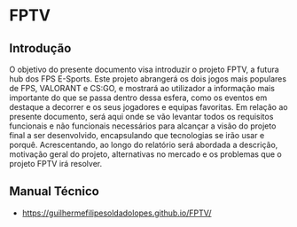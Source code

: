 # FPTV

## Introdução

O objetivo do presente documento visa introduzir o projeto FPTV, a futura hub dos FPS E-Sports. Este projeto abrangerá os dois jogos mais populares de FPS, VALORANT e CS:GO, e mostrará ao utilizador a informação mais importante do que se passa dentro dessa esfera, como os eventos em destaque a decorrer e os seus jogadores e equipas favoritas. Em relação ao presente documento, será aqui onde se vão levantar todos os requisitos funcionais e não funcionais necessários para alcançar a visão do projeto final a ser desenvolvido, encapsulando que tecnologias se irão usar e porquê. Acrescentando, ao longo do relatório será abordada a descrição, motivação geral do projeto, alternativas no mercado e os problemas que o projeto FPTV irá resolver.

## Manual Técnico
- https://guilhermefilipesoldadolopes.github.io/FPTV/
